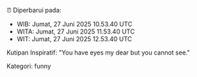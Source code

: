 ⏰ Diperbarui pada:
- WIB: Jumat, 27 Juni 2025 10.53.40 UTC
- WITA: Jumat, 27 Juni 2025 11.53.40 UTC
- WIT: Jumat, 27 Juni 2025 12.53.40 UTC

Kutipan Inspiratif:
"You have eyes my dear but you cannot see."


Kategori: funny

